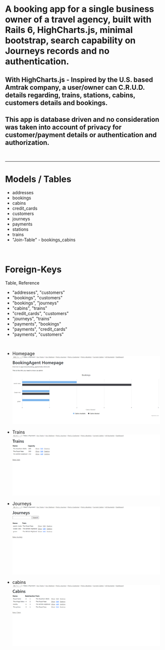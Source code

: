 # A booking app for a single business owner of a travel agency, built with Rails 6, HighCharts.js, minimal bootstrap, search capability on Journeys records and no authentication.

## With HighCharts.js - Inspired by the U.S. based Amtrak company, a user/owner can C.R.U.D. details regarding, trains, stations, cabins,  customers details and bookings.

## This app is database driven and no consideration was taken into account of privacy for customer/payment details or authentication and authorization.
<br />
<hr />

# Models / Tables

* addresses
* bookings
* cabins
* credit_cards
* customers
* journeys
* payments
* stations
* trains
* "Join-Table" - bookings_cabins

<br />

# Foreign-Keys

Table, Reference

* "addresses", "customers"
* "bookings", "customers"
* "bookings", "journeys"
* "cabins", "trains"
* "credit_cards", "customers"
* "journeys", "trains"
* "payments", "bookings"
* "payments", "credit_cards"
* "payments", "customers"

<br />

* Homepage
![Screenshot](https://github.com/The-Flying-Dev/Travel-Agent/blob/main/app/assets/images/home.png) <br/>
 
* Trains 
![Screenshot](https://github.com/The-Flying-Dev/Travel-Agent/blob/main/app/assets/images/trains.png)
 
* Journeys
![Screenshot](https://github.com/The-Flying-Dev/Travel-Agent/blob/main/app/assets/images/journeys.png)
 
* cabins
![Screenshot](https://github.com/The-Flying-Dev/Travel-Agent/blob/main/app/assets/images/cabins.png)
